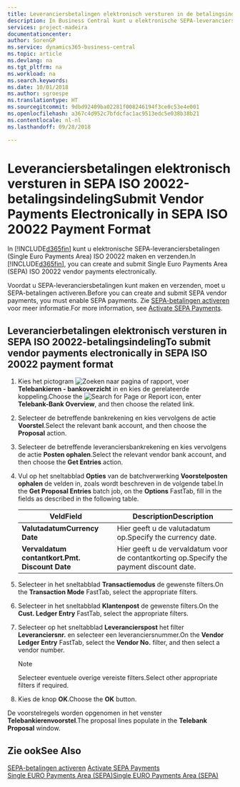 ```yaml
---
title: Leveranciersbetalingen elektronisch versturen in de betalingsindeling SEPA ISO 20022
description: In Business Central kunt u elektronische SEPA-leveranciersbetalingen (Single Euro Payments Area) ISO 20022 maken en verzenden.
services: project-madeira
documentationcenter: 
author: SorenGP
ms.service: dynamics365-business-central
ms.topic: article
ms.devlang: na
ms.tgt_pltfrm: na
ms.workload: na
ms.search.keywords: 
ms.date: 10/01/2018
ms.author: sgroespe
ms.translationtype: HT
ms.sourcegitcommit: 9dbd92409ba02281f008246194f3ce0c53e4e001
ms.openlocfilehash: a367c4d952c7bfdcfac1ac9513edc5e038b38b21
ms.contentlocale: nl-nl
ms.lasthandoff: 09/28/2018

---
```

# <a name="submit-vendor-payments-electronically-in-sepa-iso-20022-payment-format"></a><span data-ttu-id="6d5e4-103">Leveranciersbetalingen elektronisch versturen in SEPA ISO 20022-betalingsindeling</span><span class="sxs-lookup"><span data-stu-id="6d5e4-103">Submit Vendor Payments Electronically in SEPA ISO 20022 Payment Format</span></span>
<span data-ttu-id="6d5e4-104">In [!INCLUDE[d365fin](../../includes/d365fin_md.md)] kunt u elektronische SEPA-leveranciersbetalingen (Single Euro Payments Area) ISO 20022 maken en verzenden.</span><span class="sxs-lookup"><span data-stu-id="6d5e4-104">In [!INCLUDE[d365fin](../../includes/d365fin_md.md)], you can create and submit Single Euro Payments Area (SEPA) ISO 20022 vendor payments electronically.</span></span>  

<span data-ttu-id="6d5e4-105">Voordat u SEPA-leveranciersbetalingen kunt maken en verzenden, moet u SEPA-betalingen activeren.</span><span class="sxs-lookup"><span data-stu-id="6d5e4-105">Before you can create and submit SEPA vendor payments, you must enable SEPA payments.</span></span> <span data-ttu-id="6d5e4-106">Zie [SEPA-betalingen activeren](how-to-activate-sepa-payments.md) voor meer informatie.</span><span class="sxs-lookup"><span data-stu-id="6d5e4-106">For more information, see [Activate SEPA Payments](how-to-activate-sepa-payments.md).</span></span>  

## <a name="to-submit-vendor-payments-electronically-in-sepa-iso-20022-payment-format"></a><span data-ttu-id="6d5e4-107">Leverancierbetalingen elektronisch versturen in SEPA ISO 20022-betalingsindeling</span><span class="sxs-lookup"><span data-stu-id="6d5e4-107">To submit vendor payments electronically in SEPA ISO 20022 payment format</span></span>  

1.  <span data-ttu-id="6d5e4-108">Kies het pictogram ![Zoeken naar pagina of rapport](../../media/ui-search/search_small.png "pictogram Zoeken naar pagina of rapport"), voer **Telebankieren - bankoverzicht** in en kies de gerelateerde koppeling.</span><span class="sxs-lookup"><span data-stu-id="6d5e4-108">Choose the ![Search for Page or Report](../../media/ui-search/search_small.png "Search for Page or Report icon") icon, enter **Telebank-Bank Overview**, and then choose the related link.</span></span>  
2.  <span data-ttu-id="6d5e4-109">Selecteer de betreffende bankrekening en kies vervolgens de actie **Voorstel**.</span><span class="sxs-lookup"><span data-stu-id="6d5e4-109">Select the relevant bank account, and then choose the **Proposal** action.</span></span>  
3.  <span data-ttu-id="6d5e4-110">Selecteer de betreffende leveranciersbankrekening en kies vervolgens de actie **Posten ophalen**.</span><span class="sxs-lookup"><span data-stu-id="6d5e4-110">Select the relevant vendor bank account, and then choose the **Get Entries** action.</span></span>  
4.  <span data-ttu-id="6d5e4-111">Vul op het sneltabblad **Opties** van de batchverwerking **Voorstelposten ophalen** de velden in, zoals wordt beschreven in de volgende tabel.</span><span class="sxs-lookup"><span data-stu-id="6d5e4-111">In the **Get Proposal Entries** batch job, on the **Options** FastTab, fill in the fields as described in the following table.</span></span>  

    |<span data-ttu-id="6d5e4-112">Veld</span><span class="sxs-lookup"><span data-stu-id="6d5e4-112">Field</span></span>|<span data-ttu-id="6d5e4-113">Description</span><span class="sxs-lookup"><span data-stu-id="6d5e4-113">Description</span></span>|  
    |---------------------------------|---------------------------------------|  
    |<span data-ttu-id="6d5e4-114">**Valutadatum**</span><span class="sxs-lookup"><span data-stu-id="6d5e4-114">**Currency Date**</span></span>|<span data-ttu-id="6d5e4-115">Hier geeft u de valutadatum op.</span><span class="sxs-lookup"><span data-stu-id="6d5e4-115">Specify the currency date.</span></span>|  
    |<span data-ttu-id="6d5e4-116">**Vervaldatum contantkort.**</span><span class="sxs-lookup"><span data-stu-id="6d5e4-116">**Pmt. Discount Date**</span></span>|<span data-ttu-id="6d5e4-117">Hier geeft u de vervaldatum voor de contantkorting op.</span><span class="sxs-lookup"><span data-stu-id="6d5e4-117">Specify the payment discount date.</span></span>|  

5.  <span data-ttu-id="6d5e4-118">Selecteer in het sneltabblad **Transactiemodus** de gewenste filters.</span><span class="sxs-lookup"><span data-stu-id="6d5e4-118">On the **Transaction Mode** FastTab, select the appropriate filters.</span></span>  
6.  <span data-ttu-id="6d5e4-119">Selecteer in het sneltabblad **Klantenpost** de gewenste filters.</span><span class="sxs-lookup"><span data-stu-id="6d5e4-119">On the **Cust. Ledger Entry** FastTab, select the appropriate filters.</span></span>  
7.  <span data-ttu-id="6d5e4-120">Selecteer op het sneltabblad **Leverancierspost** het filter **Leveranciersnr.** en selecteer een leveranciersnummer.</span><span class="sxs-lookup"><span data-stu-id="6d5e4-120">On the **Vendor Ledger Entry** FastTab, select the **Vendor No.** filter, and then select a vendor number.</span></span>  

    > [!NOTE]  
    >  <span data-ttu-id="6d5e4-121">Selecteer eventuele overige vereiste filters.</span><span class="sxs-lookup"><span data-stu-id="6d5e4-121">Select other appropriate filters if required.</span></span>  

8.  <span data-ttu-id="6d5e4-122">Kies de knop **OK**.</span><span class="sxs-lookup"><span data-stu-id="6d5e4-122">Choose the **OK** button.</span></span>  

<span data-ttu-id="6d5e4-123">De voorstelregels worden opgenomen in het venster **Telebankierenvoorstel**.</span><span class="sxs-lookup"><span data-stu-id="6d5e4-123">The proposal lines populate in the **Telebank Proposal** window.</span></span>  

## <a name="see-also"></a><span data-ttu-id="6d5e4-124">Zie ook</span><span class="sxs-lookup"><span data-stu-id="6d5e4-124">See Also</span></span>  
 <span data-ttu-id="6d5e4-125">[SEPA-betalingen activeren](how-to-activate-sepa-payments.md) </span><span class="sxs-lookup"><span data-stu-id="6d5e4-125">[Activate SEPA Payments](how-to-activate-sepa-payments.md) </span></span>  
 [<span data-ttu-id="6d5e4-126">Single EURO Payments Area (SEPA)</span><span class="sxs-lookup"><span data-stu-id="6d5e4-126">Single EURO Payments Area (SEPA)</span></span>](single-euro-payments-area-sepa-.md)   

